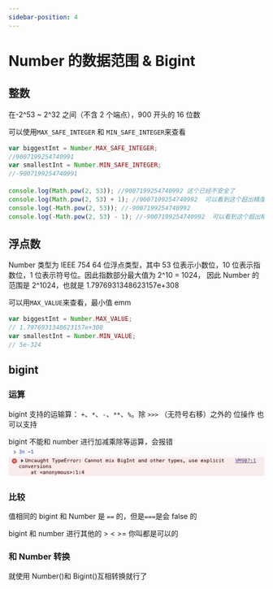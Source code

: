 ```yaml
---
sidebar-position: 4
---
```


# Number 的数据范围 & Bigint

## 整数

在-2^53 ~ 2^32 之间（不含 2 个端点），900 开头的 16 位数

可以使用`MAX_SAFE_INTEGER` 和 `MIN_SAFE_INTEGER`来查看

```javascript
var biggestInt = Number.MAX_SAFE_INTEGER;
//9007199254740991
var smallestInt = Number.MIN_SAFE_INTEGER;
//-9007199254740991

console.log(Math.pow(2, 53)); //9007199254740992 这个已经不安全了
console.log(Math.pow(2, 53) + 1); //9007199254740992  可以看到这个超出精度了
console.log(-Math.pow(2, 53)); //-9007199254740992
console.log(-Math.pow(2, 53) - 1); //-9007199254740992  可以看到这个超出精度了
```

## 浮点数

Number 类型为 IEEE 754 64 位浮点类型，其中 53 位表示小数位，10 位表示指数位，1 位表示符号位。因此指数部分最大值为 2^10 = 1024， 因此 Number 的范围是 2^1024，也就是 1.7976931348623157e+308

可以用`MAX_VALUE`来查看，最小值 emm

```javascript
var biggestInt = Number.MAX_VALUE;
// 1.7976931348623157e+308
var smallestInt = Number.MIN_VALUE;
// 5e-324
```

## bigint

### 运算

bigint 支持的运输算： `+`、`*`、`-`、`**`、`%`。除 `>>>` （无符号右移）之外的 位操作 也可以支持

bigint 不能和 number 进行加减乘除等运算，会报错
![bigint和number运算](image.png)

### 比较

值相同的 bigint 和 Number 是 `==` 的，但是`===`是会 false 的

bigint 和 number 进行其他的 > < >= 你叫都是可以的

### 和 Number 转换

就使用 Number()和 Bigint()互相转换就行了
